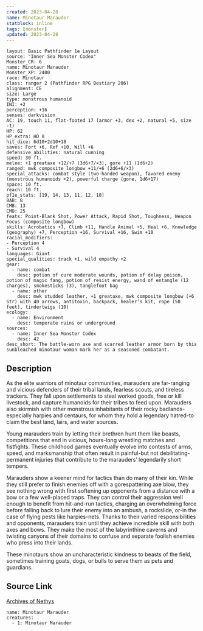 ```yaml
---
created: 2023-04-28
name: Minotaur Marauder
statblock: inline
tags: [monster]
updated: 2023-04-28
---
```

```statblock
layout: Basic Pathfinder 1e Layout
source: "Inner Sea Monster Codex"
Monster_CR: 6
name: Minotaur Marauder
Monster_XP: 2400
race: Minotaur
class: ranger 2 (Pathfinder RPG Bestiary 206)
alignment: CE
size: Large
type: monstrous humanoid
INI: +2
perception: +16
senses: darkvision
AC: 19, touch 11, flat-footed 17 (armor +3, dex +2, natural +5, size -1)
HP: 62
HP_extra: HD 8
hit_dice: 6d10+2d10+18
saves: Fort +6, Ref +10, Will +6
defensive_abilities: natural cunning
speed: 30 ft.
melee: +1 greataxe +12/+7 (3d6+7/×3), gore +11 (1d6+2)
ranged: mwk composite longbow +11/+6 (2d6+6/×3)
special_attacks: combat style (two-handed weapon), favored enemy (monstrous humanoids +2), powerful charge (gore, 1d6+17)
space: 10 ft.
reach: 10 ft.
pf1e_stats: [19, 14, 13, 11, 12, 10]
BAB: 8
CMB: 13
CMD: 25
feats: Point-Blank Shot, Power Attack, Rapid Shot, Toughness, Weapon Focus (composite longbow)
skills: Acrobatics +7, Climb +11, Handle Animal +5, Heal +6, Knowledge (geography) +7, Perception +16, Survival +16, Swim +10
racial_modifiers:
- Perception 4
- Survival 4
languages: Giant
special_qualities: track +1, wild empathy +2
gear:
  - name: combat
    desc: potion of cure moderate wounds, potion of delay poison, potion of magic fang, potion of resist energy, wand of entangle (12 charges), smokesticks (3), tanglefoot bag
  - name: other
    desc: mwk studded leather, +1 greataxe, mwk composite longbow (+6 Str) with 40 arrows, antitoxin, backpack, healer’s kit, rope (50 feet), tindertwigs (10)
ecology:
  - name: Environment
    desc: temperate ruins or underground
sources:
  - name: Inner Sea Monster Codex
    desc: 42
desc_short: The battle-worn axe and scarred leather armor born by this sunbleached minotaur woman mark her as a seasoned combatant.
```
## Description
As the elite warriors of minotaur communities, marauders are far-ranging and vicious defenders of their tribal lands, fearless scouts, and tireless trackers. They fall upon settlements to steal worked goods, free or kill livestock, and capture humanoids for their tribes to feed upon. Marauders also skirmish with other monstrous inhabitants of their rocky badlands-especially harpies and centaurs, for whom they hold a legendary hatred-to claim the best land, lairs, and water sources.

Young marauders train by letting their brethren hunt them like beasts, competitions that end in vicious, hours-long wrestling matches and fistfights. These childhood games eventually evolve into contests of arms, speed, and marksmanship that often result in painful-but not debilitating-permanent injuries that contribute to the marauders’ legendarily short tempers.

Marauders show a keener mind for tactics than do many of their kin. While they still prefer to finish enemies off with a gorespattering axe blow, they see nothing wrong with first softening up opponents from a distance with a bow or a few well-placed traps. They can control their aggression well enough to benefit from hit-and-run tactics, charging an overwhelming force before falling back to lure their enemy into an ambush, a rockslide, or-in the case of flying pests like harpies-nets. Thanks to their varied responsibilities and opponents, marauders train until they achieve incredible skill with both axes and bows. They make the most of the labyrinthine caverns and twisting canyons of their domains to confuse and separate foolish enemies who press into their lands.

These minotaurs show an uncharacteristic kindness to beasts of the field, sometimes training goats, dogs, or bulls to serve them as pets and guardians.
## Source Link
[Archives of Nethys](https://aonprd.com/MonsterDisplay.aspx?ItemName=Minotaur%20Marauder)
```encounter-table
name: Minotaur Marauder
creatures:
  - 1: Minotaur Marauder
```
